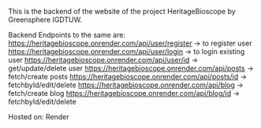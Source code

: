 This is the backend of the website of the project HeritageBioscope by Greensphere IGDTUW. 

Backend Endpoints to the same are: 
https://heritagebioscope.onrender.com/api/user/register -> to register user
https://heritagebioscope.onrender.com/api/user/login -> to login existing user
https://heritagebioscope.onrender.com/api/user/id -> get/update/delete user
https://heritagebioscope.onrender.com/api/posts -> fetch/create posts
https://heritagebioscope.onrender.com/api/posts/id -> fetchbyId/edit/delete
https://heritagebioscope.onrender.com/api/blog -> fetch/create blog
https://heritagebioscope.onrender.com/api/blog/id -> fetchbyId/edit/delete

Hosted on: Render
